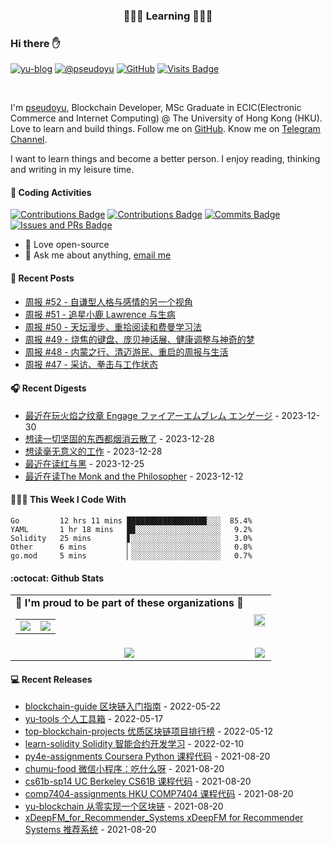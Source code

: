 <p align="center">
 <h3 align="center">🧑🏻‍💻 Learning 🧑🏻‍💻</h3>
</p>

### Hi there ✋

[![yu-blog](https://img.shields.io/badge/blog-yu-9cf?style=flat-square)](https://www.pseudoyu.com)
[![@pseudoyu](https://img.shields.io/badge/weibo-%40pseudoyu-critical?style=flat-square)](https://weibo.com/3675416370/profile)
[![GitHub](https://img.shields.io/github/followers/pseudoyu?logo=github&style=flat-square)](https://github.com/pseudoyu)
[![Visits Badge](https://badges.strrl.dev/visits/pseudoyu/pseudoyu?style=flat-square)](https://github.com/pseudoyu)

<br />

I'm [pseudoyu](https://www.pseudoyu.com), Blockchain Developer, MSc Graduate in ECIC(Electronic Commerce and Internet Computing) @ The University of Hong Kong (HKU). Love to learn and build things. Follow me on [GitHub](https://github.com/pseudoyu). Know me on [Telegram Channel](https://t.me/pseudoyulife).

I want to learn things and become a better person. I enjoy reading, thinking and writing in my leisure time.

#### 🔨 Coding Activities

[![Contributions Badge](https://badges.strrl.dev/contributions/all/pseudoyu?style=flat-square)](https://github.com/pseudoyu)
[![Contributions Badge](https://badges.strrl.dev/contributions/weekly/pseudoyu?style=flat-square)](https://github.com/pseudoyu)
[![Commits Badge](https://badges.strrl.dev/commits/weekly/pseudoyu?style=flat-square)](https://github.com/pseudoyu)
[![Issues and PRs Badge](https://badges.strrl.dev/issues-and-prs/weekly/pseudoyu?style=flat-square)](https://github.com/pseudoyu)

- 💼 Love open-source
- 💬 Ask me about anything, [email me](mailto:pseudoyu@connect.hku.hk)

#### 📰 Recent Posts

<!-- blog starts -->
* <a href=https://www.pseudoyu.com/zh/2023/12/03/weekly_review_20231203/ target='_blank'>周报 #52 - 自谦型人格与感情的另一个视角</a>
* <a href=https://www.pseudoyu.com/zh/2023/11/29/weekly_review_20231129/ target='_blank'>周报 #51 - 追星小鹿 Lawrence 与生病</a>
* <a href=https://www.pseudoyu.com/zh/2023/11/21/weekly_review_20231122/ target='_blank'>周报 #50 - 天坛漫步、重拾阅读和费曼学习法</a>
* <a href=https://www.pseudoyu.com/zh/2023/11/12/weekly_review_20231112/ target='_blank'>周报 #49 - 烧焦的键盘、庞贝神话展、健康调整与神奇的梦</a>
* <a href=https://www.pseudoyu.com/zh/2023/11/07/weekly_review_20231107/ target='_blank'>周报 #48 - 内蒙之行、清迈游民、重启的周报与生活</a>
* <a href=https://www.pseudoyu.com/zh/2023/09/17/weekly_review_20230917/ target='_blank'>周报 #47 - 采访、拳击与工作状态</a>
<!-- blog ends -->

#### 🎧 Recent Digests

<!-- douban starts -->
* <a href='http://www.douban.com/game/36092274/' target='_blank'>最近在玩火焰之纹章 Engage ファイアーエムブレム エンゲージ</a> - 2023-12-30
* <a href='https://book.douban.com/subject/25853524/' target='_blank'>想读一切坚固的东西都烟消云散了</a> - 2023-12-28
* <a href='https://book.douban.com/subject/35929434/' target='_blank'>想读毫无意义的工作</a> - 2023-12-28
* <a href='https://book.douban.com/subject/35781152/' target='_blank'>最近在读红与黑</a> - 2023-12-25
* <a href='https://book.douban.com/subject/2228297/' target='_blank'>最近在读The Monk and the Philosopher</a> - 2023-12-12
<!-- douban ends -->

#### 👨🏻‍💻 This Week I Code With

<!-- code_time starts -->

```text
Go         12 hrs 11 mins █████████████████▉░░░  85.4%
YAML       1 hr 18 mins   █▉░░░░░░░░░░░░░░░░░░░   9.2%
Solidity   25 mins        ▋░░░░░░░░░░░░░░░░░░░░   3.0%
Other      6 mins         ▏░░░░░░░░░░░░░░░░░░░░   0.8%
go.mod     5 mins         ▏░░░░░░░░░░░░░░░░░░░░   0.7%
```

<!-- code_time ends -->

#### :octocat: Github Stats

<table align="center" width="100%">
  <tr>
    <td align="center">
      <strong> 🌟 I'm proud to be part of these organizations 🌟 </strong><br>
      <table>
        <tr>
          <td align="center">
            <a href="https://github.com/NaturalSelectionLabs">
              <img src="https://avatars.githubusercontent.com/u/82145280?s=150&v=4" />
            </a>
          </td>
          <td align="center">
            <a href="https://github.com/rss3-network">
              <img src="https://avatars.githubusercontent.com/u/152575164?s=150&v=4" />
            </a>
          </td>
        </tr>
      </table>
    </td>
    <td align="center">
      <img width="120%" src="https://yu-readme.vercel.app/api?username=pseudoyu&count_private=true&theme=gotham&show_icons=true" />
    </td>
  </tr>
  <tr>
          <td align="center">
            <img src="https://yu-readme.vercel.app/api/top-langs/?username=pseudoyu&hide=html,php,css,java,Svelte,smarty&layout=compact&theme=gotham">
          </td>
    <td align="center">
      <!-- <img src="https://yu-github-readme-stats.herokuapp.com/?user=pseudoyu&theme=gotham"> -->
      <img src="https://github-readme-streak-stats.herokuapp.com/?user=pseudoyu&theme=gotham">
    </td>
  </tr>
</table>

#### 💻 Recent Releases

<!-- recent_releases starts -->
* <a href=https://github.com/pseudoyu/blockchain-guide/releases/tag/v0.1.0 target='_blank'>blockchain-guide 区块链入门指南</a> - 2022-05-22
* <a href=https://github.com/pseudoyu/yu-tools/releases/tag/v0.1 target='_blank'>yu-tools 个人工具箱</a> - 2022-05-17
* <a href=https://github.com/pseudoyu/top-blockchain-projects/releases/tag/v1.0.0 target='_blank'>top-blockchain-projects 优质区块链项目排行榜</a> - 2022-05-12
* <a href=https://github.com/pseudoyu/learn-solidity/releases/tag/v1.0.0 target='_blank'>learn-solidity Solidity 智能合约开发学习</a> - 2022-02-10
* <a href=https://github.com/pseudoyu/py4e-assignments/releases/tag/v1.0.0 target='_blank'>py4e-assignments Coursera Python 课程代码</a> - 2021-08-20
* <a href=https://github.com/pseudoyu/chumu-food/releases/tag/v1.0.0 target='_blank'>chumu-food 微信小程序：吃什么呀</a> - 2021-08-20
* <a href=https://github.com/pseudoyu/cs61b-sp14/releases/tag/v0.0.1 target='_blank'>cs61b-sp14 UC Berkeley CS61B 课程代码</a> - 2021-08-20
* <a href=https://github.com/pseudoyu/comp7404-assignments/releases/tag/v1.0.0 target='_blank'>comp7404-assignments HKU COMP7404 课程代码</a> - 2021-08-20
* <a href=https://github.com/pseudoyu/yu-blockchain/releases/tag/v1.0.0 target='_blank'>yu-blockchain 从零实现一个区块链</a> - 2021-08-20
* <a href=https://github.com/pseudoyu/xDeepFM_for_Recommender_Systems/releases/tag/v1.0.0 target='_blank'>xDeepFM_for_Recommender_Systems xDeepFM for Recommender Systems 推荐系统</a> - 2021-08-20
<!-- recent_releases ends -->
